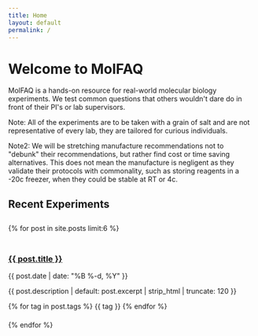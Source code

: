 ```yaml
---
title: Home
layout: default
permalink: /
---
```


<h1 style="color: var(--accent-color);">Welcome to MolFAQ</h1>

MolFAQ is a hands-on resource for real-world molecular biology experiments. We test common questions that others wouldn't dare do in front of their PI's or lab supervisors.

Note: All of the experiments are to be taken with a grain of salt and are not representative of every lab, they are tailored for curious individuals. 

Note2: We will be stretching manufacture recommendations not to "debunk" their recommendations, but rather find cost or time saving alternatives. This does not mean the manufacture is negligent as they validate their protocols with commonality, such as storing reagents in a -20c freezer, when they could be stable at RT or 4c. 


## Recent Experiments

<div class="post-grid">
  {% for post in site.posts limit:6 %}
    <div class="post-card">
      <h3><a href="{{ post.url | relative_url }}">{{ post.title }}</a></h3>
      <div class="post-meta">{{ post.date | date: "%B %-d, %Y" }}</div>
      <p>{{ post.description | default: post.excerpt | strip_html | truncate: 120 }}</p>
      <div class="tags">
        {% for tag in post.tags %}
          <span class="tag">{{ tag }}</span>
        {% endfor %}
      </div>
    </div>
  {% endfor %}
</div>

<style>
  .post-grid {
    display: grid;
    grid-template-columns: repeat(auto-fill, minmax(300px, 1fr));
    gap: 1.5em;
    margin-top: 2em;
  }
  
  @media (max-width: 768px) {
    .post-grid {
      grid-template-columns: 1fr;
    }
  }
</style>